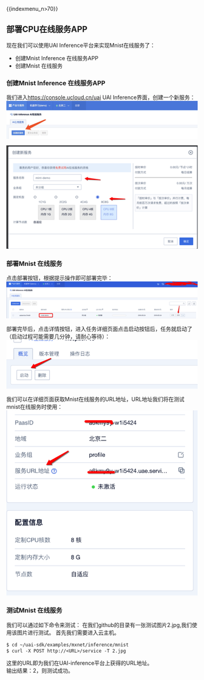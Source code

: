 {{indexmenu_n>70}}

## 部署CPU在线服务APP

现在我们可以使用UAI Inference平台来实现Mnist在线服务了：

  - 创建Mnist Inference 在线服务APP
  - 创建Mnist 在线服务

### 创建Mnist Inference 在线服务APP

我们进入<https://console.ucloud.cn/uai> UAI Inference界面，创建一个新服务：  
![](/images/tutorial/tf-mnist/创建ai服务.png)

![](/images/tutorial/tf-mnist/创建ai服务2.png)

### 部署Mnist 在线服务

点击部署按钮，根据提示操作即可部署完毕：  
![](/images/tutorial/tf-mnist/部署.png)

部署完毕后，点击详情按钮，进入任务详细页面点击启动按钮后，任务就启动了（启动过程可能需要几分钟，请耐心等待）：  
![](/images/tutorial/tf-mnist/启动.png)

我们可以在详细页面获取Mnist在线服务的URL地址，URL地址我们将在测试mnist在线服务时使用：  
![](/images/tutorial/tf-mnist/地址.png)

### 测试Mnist 在线服务

我们可以通过如下命令来测试： 在我们github的目录有一张测试图片2.jpg,我们使用该图片进行测试。 首先我们需要进入云主机。

    $ cd ~/uai-sdk/examples/mxnet/inference/mnist
    $ curl -X POST http://<URL>/service -T 2.jpg

这里的URL即为我们在UAI-inference平台上获得的URL地址。  
输出结果：2，则测试成功。
